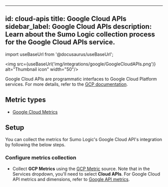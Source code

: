 
---
id: cloud-apis
title: Google Cloud APIs
sidebar_label: Google Cloud APIs
description: Learn about the Sumo Logic collection process for the Google Cloud APIs service.
---

import useBaseUrl from '@docusaurus/useBaseUrl';

<img src={useBaseUrl('img/integrations/google/GoogleCloudAPIs.png')} alt="Thumbnail icon" width="50"/>

Google Cloud APIs are programmatic interfaces to Google Cloud Platform services. For more details, refer to the [GCP documentation](https://cloud.google.com/apis/docs/monitoring).

## Metric types

* [Google Cloud Metrics](https://cloud.google.com/monitoring/api/metrics_gcp)


## Setup
You can collect the metrics for Sumo Logic's Google Cloud API's integration by following the below steps.

### Configure metrics collection

* Collect **GCP Metrics** using the [GCP Metric](/docs/send-data/hosted-collectors/google-source/gcp-metrics-source/) source. Note that in the Services dropdown, you'll need to select **Cloud APIs**. For Google Cloud API metrics and dimensions, refer to [Google API metrics](https://cloud.google.com/monitoring/api/metrics_gcp#gcp-serviceruntim).


